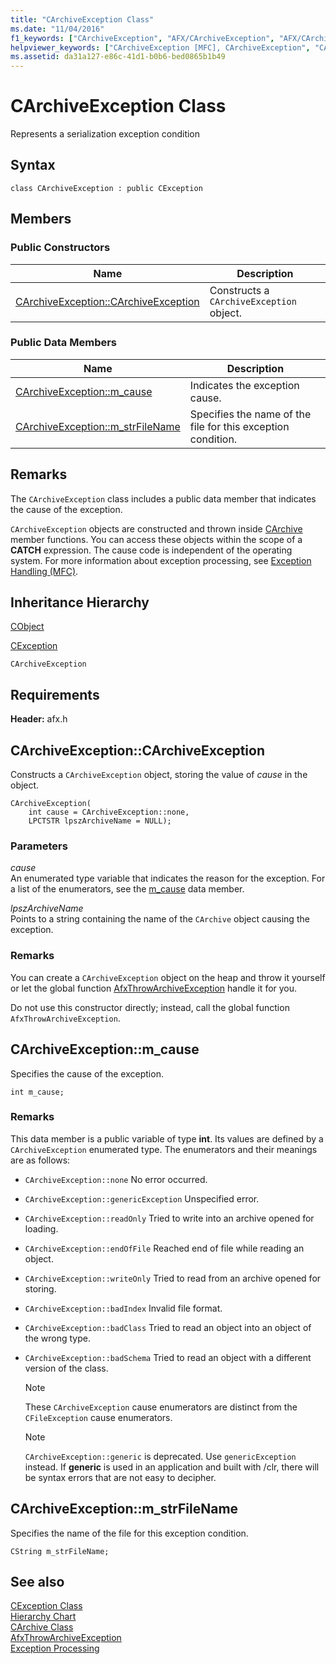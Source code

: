 ```yaml
---
title: "CArchiveException Class"
ms.date: "11/04/2016"
f1_keywords: ["CArchiveException", "AFX/CArchiveException", "AFX/CArchiveException::CArchiveException", "AFX/CArchiveException::m_cause", "AFX/CArchiveException::m_strFileName"]
helpviewer_keywords: ["CArchiveException [MFC], CArchiveException", "CArchiveException [MFC], m_cause", "CArchiveException [MFC], m_strFileName"]
ms.assetid: da31a127-e86c-41d1-b0b6-bed0865b1b49
---
```

# CArchiveException Class

Represents a serialization exception condition

## Syntax

```
class CArchiveException : public CException
```

## Members

### Public Constructors

|Name|Description|
|----------|-----------------|
|[CArchiveException::CArchiveException](#carchiveexception)|Constructs a `CArchiveException` object.|

### Public Data Members

|Name|Description|
|----------|-----------------|
|[CArchiveException::m_cause](#m_cause)|Indicates the exception cause.|
|[CArchiveException::m_strFileName](#m_strfilename)|Specifies the name of the file for this exception condition.|

## Remarks

The `CArchiveException` class includes a public data member that indicates the cause of the exception.

`CArchiveException` objects are constructed and thrown inside [CArchive](../../mfc/reference/carchive-class.md) member functions. You can access these objects within the scope of a **CATCH** expression. The cause code is independent of the operating system. For more information about exception processing, see [Exception Handling (MFC)](../../mfc/exception-handling-in-mfc.md).

## Inheritance Hierarchy

[CObject](../../mfc/reference/cobject-class.md)

[CException](../../mfc/reference/cexception-class.md)

`CArchiveException`

## Requirements

**Header:** afx.h

##  <a name="carchiveexception"></a>  CArchiveException::CArchiveException

Constructs a `CArchiveException` object, storing the value of *cause* in the object.

```
CArchiveException(
    int cause = CArchiveException::none,
    LPCTSTR lpszArchiveName = NULL);
```

### Parameters

*cause*<br/>
An enumerated type variable that indicates the reason for the exception. For a list of the enumerators, see the [m_cause](#m_cause) data member.

*lpszArchiveName*<br/>
Points to a string containing the name of the `CArchive` object causing the exception.

### Remarks

You can create a `CArchiveException` object on the heap and throw it yourself or let the global function [AfxThrowArchiveException](../../mfc/reference/exception-processing.md#afxthrowarchiveexception) handle it for you.

Do not use this constructor directly; instead, call the global function `AfxThrowArchiveException`.

##  <a name="m_cause"></a>  CArchiveException::m_cause

Specifies the cause of the exception.

```
int m_cause;
```

### Remarks

This data member is a public variable of type **int**. Its values are defined by a `CArchiveException` enumerated type. The enumerators and their meanings are as follows:

- `CArchiveException::none` No error occurred.

- `CArchiveException::genericException` Unspecified error.

- `CArchiveException::readOnly` Tried to write into an archive opened for loading.

- `CArchiveException::endOfFile` Reached end of file while reading an object.

- `CArchiveException::writeOnly` Tried to read from an archive opened for storing.

- `CArchiveException::badIndex` Invalid file format.

- `CArchiveException::badClass` Tried to read an object into an object of the wrong type.

- `CArchiveException::badSchema` Tried to read an object with a different version of the class.

    > [!NOTE]
    >  These `CArchiveException` cause enumerators are distinct from the `CFileException` cause enumerators.

    > [!NOTE]
    > `CArchiveException::generic` is deprecated. Use `genericException` instead. If **generic** is used in an application and built with /clr, there will be syntax errors that are not easy to decipher.

##  <a name="m_strfilename"></a>  CArchiveException::m_strFileName

Specifies the name of the file for this exception condition.

```
CString m_strFileName;
```

## See also

[CException Class](../../mfc/reference/cexception-class.md)<br/>
[Hierarchy Chart](../../mfc/hierarchy-chart.md)<br/>
[CArchive Class](../../mfc/reference/carchive-class.md)<br/>
[AfxThrowArchiveException](../../mfc/reference/exception-processing.md#afxthrowarchiveexception)<br/>
[Exception Processing](../../mfc/reference/exception-processing.md)
